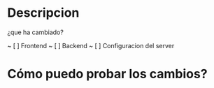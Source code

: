 # Descripcion
¿que ha cambiado?

~ [ ] Frontend
~ [ ] Backend
~ [ ] Configuracion del server

# Cómo puedo probar los cambios?
